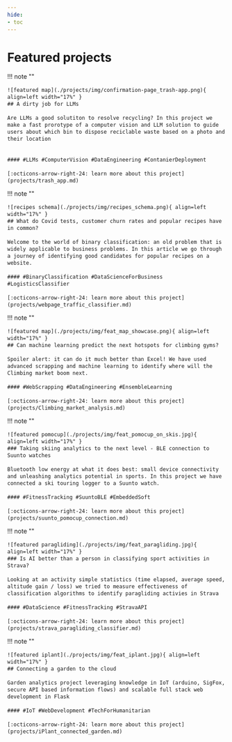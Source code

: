 ```yaml
---
hide:
- toc
---
```

# Featured projects

!!! note ""

    ![featured map](./projects/img/confirmation-page_trash-app.png){ align=left width="17%" }
    ## A dirty job for LLMs
    
	Are LLMs a good solutiton to resolve recycling? In this project we make a fast prorotype of a computer vision and LLM solution to guide users about which bin to dispose reciclable waste based on a photo and their location

	
	#### #LLMs #ComputerVision #DataEngineering #ContanierDeployment
	
	[:octicons-arrow-right-24: learn more about this project](projects/trash_app.md)

!!! note ""

    ![recipes schema](./projects/img/recipes_schema.png){ align=left width="17%" }
    ## What do Covid tests, customer churn rates and popular recipes have in common?
    
	Welcome to the world of binary classification: an old problem that is widely applicable to business problems. In this article we go through a journey of identifying good candidates for popular recipes on a website.
	
	#### #BinaryClassification #DataScienceForBusiness #LogisticsClassifier
	
	[:octicons-arrow-right-24: learn more about this project](projects/webpage_traffic_classifier.md)

!!! note ""

    ![featured map](./projects/img/feat_map_showcase.png){ align=left width="17%" }
    ## Can machine learning predict the next hotspots for climbing gyms?
    
	Spoiler alert: it can do it much better than Excel! We have used advanced scrapping and machine learning to identify where will the Climbing market boom next.
	
	#### #WebScrapping #DataEngineering #EnsembleLearning
	
	[:octicons-arrow-right-24: learn more about this project](projects/Climbing_market_analysis.md)

!!! note ""

	![featured pomocup](./projects/img/feat_pomocup_on_skis.jpg){ align=left width="17%" }
    ### Taking skiing analytics to the next level - BLE connection to Suunto watches
    
	Bluetooth low energy at what it does best: small device connectivity and unleashing analytics potential in sports. In this project we have connected a ski touring logger to a Suunto watch.	
	
	#### #FitnessTracking #SuuntoBLE #EmbeddedSoft
	
	[:octicons-arrow-right-24: learn more about this project](projects/suunto_pomocup_connection.md)
	
!!! note ""

	![featured paragliding](./projects/img/feat_paragliding.jpg){ align=left width="17%" }
    ### Is AI better than a person in classifying sport activities in Strava?
    
	Looking at an activity simple statistics (time elapsed, average speed, altitude gain / loss) we tried to measure effectiveness of classification algorithms to identify paragliding activies in Strava
	
	#### #DataScience #FitnessTracking #StravaAPI
	
	[:octicons-arrow-right-24: learn more about this project](projects/strava_paragliding_classifier.md)
	
!!! note ""

	![featured iplant](./projects/img/feat_iplant.jpg){ align=left width="17%" }
    ## Connecting a garden to the cloud
    
	Garden analytics project leveraging knowledge in IoT (arduino, SigFox, secure API based information flows) and scalable full stack web development in Flask
	
	#### #IoT #WebDevelopment #TechForHumanitarian
	
	[:octicons-arrow-right-24: learn more about this project](projects/iPlant_connected_garden.md)
	
